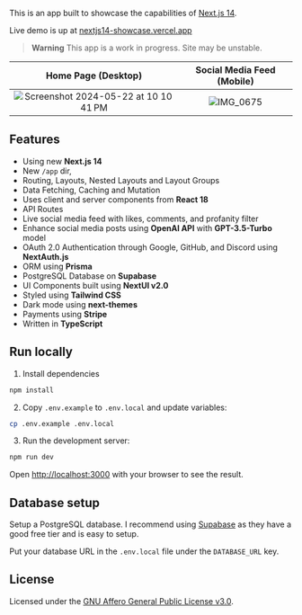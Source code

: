 This is an app built to showcase the capabilities of [Next.js 14](https://nextjs.org/docs).

Live demo is up at [nextjs14-showcase.vercel.app](https://nextjs14-showcase.vercel.app)

> **Warning**
> This app is a work in progress. Site may be unstable.
> 
Home Page (Desktop)         |  Social Media Feed (Mobile)
:-------------------------:|:-------------------------:
<img alt="Screenshot 2024-05-22 at 10 10 41 PM" src="https://github.com/yaseenmustapha/nextjs14-app/assets/26501999/5e418f1a-d0a4-4aed-8d00-a873f7d4f73b"> |  ![IMG_0675](https://github.com/yaseenmustapha/nextjs14-app/assets/26501999/8fdb90fb-ceb8-40f5-9730-ac154edbb7d1)

## Features

- Using new **Next.js 14**
- New `/app` dir,
- Routing, Layouts, Nested Layouts and Layout Groups
- Data Fetching, Caching and Mutation
- Uses client and server components from **React 18**
- API Routes
- Live social media feed with likes, comments, and profanity filter
- Enhance social media posts using **OpenAI API** with **GPT-3.5-Turbo** model
- OAuth 2.0 Authentication through Google, GitHub, and Discord using **NextAuth.js**
- ORM using **Prisma**
- PostgreSQL Database on **Supabase**
- UI Components built using **NextUI v2.0**
- Styled using **Tailwind CSS**
- Dark mode using **next-themes**
- Payments using **Stripe**
- Written in **TypeScript**

## Run locally
1. Install dependencies

```bash
npm install
```
2. Copy `.env.example` to `.env.local` and update variables:

```bash
cp .env.example .env.local
```

3. Run the development server:

```bash
npm run dev
```

Open [http://localhost:3000](http://localhost:3000) with your browser to see the result.

## Database setup

Setup a PostgreSQL database. I recommend using [Supabase](https://supabase.com) as they have a good free tier and is easy to setup.

Put your database URL in the `.env.local` file under the `DATABASE_URL` key.


## License

Licensed under the [GNU Affero General Public License v3.0](https://github.com/yaseenmustapha/nextjs13-app/blob/main/LICENSE).
